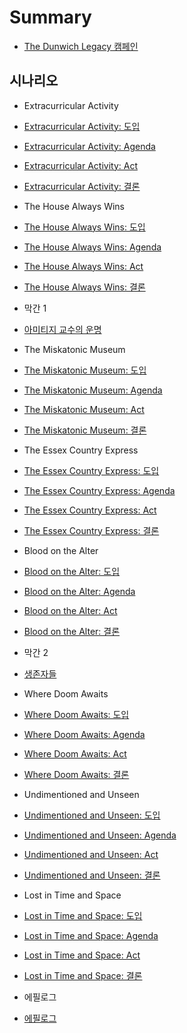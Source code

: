 # Summary

* [The Dunwich Legacy 캠페인](README.md)

## 시나리오
* Extracurricular Activity
 * [Extracurricular Activity: 도입](Extracurricular-Activity/Extracurricular-Activity-Intro.md)
 * [Extracurricular Activity: Agenda](Extracurricular-Activity/Extracurricular-Activity-Agenda.md)
 * [Extracurricular Activity: Act](Extracurricular-Activity/Extracurricular-Activity-Act.md)
 * [Extracurricular Activity: 결론](Extracurricular-Activity/Extracurricular-Activity-Resolution.md)


* The House Always Wins
 * [The House Always Wins: 도입](The-House-Always-Wins/The-House-Always-Wins-Intro.md)
 * [The House Always Wins: Agenda](The-House-Always-Wins/The-House-Always-Wins-Agenda.md)
 * [The House Always Wins: Act](The-House-Always-Wins/The-House-Always-Wins-Act.md)
 * [The House Always Wins: 결론](The-House-Always-Wins/The-House-Always-Wins-Resolution.md)


* 막간 1
 * [아미티지 교수의 운명](Amitage-Fate/Amitage-Fate.md)


* The Miskatonic Museum
 * [The Miskatonic Museum: 도입](The-Miskatonic-Museum/The-Miskatonic-Museum-Intro.md)
 * [The Miskatonic Museum: Agenda](The-Miskatonic-Museum/The-Miskatonic-Museum-Agenda.md)
 * [The Miskatonic Museum: Act](The-Miskatonic-Museum/The-Miskatonic-Museum-Act.md)
 * [The Miskatonic Museum: 결론](The-Miskatonic-Museum/The-Miskatonic-Museum-Resolution.md)


* The Essex Country Express
 * [The Essex Country Express: 도입](The-Essex-County-Express/The-Essex-County-Express-Intro.md)
 * [The Essex Country Express: Agenda](The-Essex-County-Express/The-Essex-County-Express-Agenda.md)
 * [The Essex Country Express: Act](The-Essex-County-Express/The-Essex-County-Express-Act.md)
 * [The Essex Country Express: 결론](The-Essex-County-Express/The-Essex-County-Express-Resolution.md)


* Blood on the Alter
 * [Blood on the Alter: 도입](Blood-on-the-Altar/Blood-on-the-Altar-Intro.md)
 * [Blood on the Alter: Agenda](Blood-on-the-Altar/Blood-on-the-Altar-Agenda.md)
 * [Blood on the Alter: Act](Blood-on-the-Altar/Blood-on-the-Altar-Act.md)
 * [Blood on the Alter: 결론](Blood-on-the-Altar/Blood-on-the-Altar-Resolution.md)


* 막간 2
 * [생존자들](Survivors/Survivors.md)


* Where Doom Awaits
 * [Where Doom Awaits: 도입](Where-Doom-Awaits/Where-Doom-Awaits-Intro.md)
 * [Where Doom Awaits: Agenda](Where-Doom-Awaits/Where-Doom-Awaits-Agenda.md)
 * [Where Doom Awaits: Act](Where-Doom-Awaits/Where-Doom-Awaits-Act.md)
 * [Where Doom Awaits: 결론](Where-Doom-Awaits/Where-Doom-Awaits-Resolution.md)


* Undimentioned and Unseen
 * [Undimentioned and Unseen: 도입](Undimentioned-and-Unseen/Undimentioned-and-Unseen-Intro.md)
 * [Undimentioned and Unseen: Agenda](Undimentioned-and-Unseen/Undimentioned-and-Unseen-Agenda.md)
 * [Undimentioned and Unseen: Act](Undimentioned-and-Unseen/Undimentioned-and-Unseen-Act.md)
 * [Undimentioned and Unseen: 결론](Undimentioned-and-Unseen/Undimentioned-and-Unseen-Resolution.md)


* Lost in Time and Space
 * [Lost in Time and Space: 도입](Lost-in-Time-and-Space/Lost-in-Time-and-Space-Intro.md)
 * [Lost in Time and Space: Agenda](Lost-in-Time-and-Space/Lost-in-Time-and-Space-Agenda.md)
 * [Lost in Time and Space: Act](Lost-in-Time-and-Space/Lost-in-Time-and-Space-Act.md)
 * [Lost in Time and Space: 결론](Lost-in-Time-and-Space/Lost-in-Time-and-Space-Resolution.md)


* 에필로그
 * [에필로그](Epilogue/Epilogue.md)

